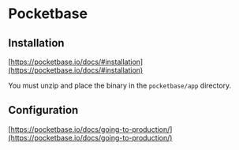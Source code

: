 # Pocketbase

## Installation

[https://pocketbase.io/docs/#installation](https://pocketbase.io/docs/#installation)

You must unzip and place the binary in the `pocketbase/app` directory.

## Configuration

[https://pocketbase.io/docs/going-to-production/](https://pocketbase.io/docs/going-to-production/)


